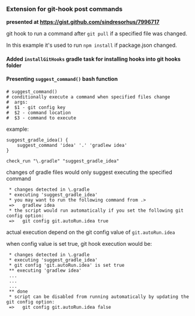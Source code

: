 ### Extension for git-hook post commands
**presented at https://gist.github.com/sindresorhus/7996717**

git hook to run a command after `git pull` if a specified file was changed.

In this example it's used to run `npm install` if package.json changed.


#### Added **`installGitHooks` gradle task** for installing hooks into git hooks folder

#### Presenting **`suggest_command()`** bash function
    # suggest_command()
    # conditionally execute a command when specified files change
    #  args:
    #  $1 - git config key
    #  $2 - command location
    #  $3 - command to execute

example:
```
suggest_gradle_idea() {
    suggest_command 'idea' '.' 'gradlew idea'
}

check_run "\.gradle" "suggest_gradle_idea"
```

changes of gradle files would only suggest executing the specified command
```
 * changes detected in \.gradle
 * executing 'suggest_gradle_idea'
 * you may want to run the following command from .>
 =>   gradlew idea
 * the script would run automatically if you set the following git config option:
 =>   git config git.autoRun.idea true
```

actual execution depend on the git config value of `git.autoRun.idea`

when config value is set true, git hook execution would be:
```
 * changes detected in \.gradle
 * executing 'suggest_gradle_idea'
 * git config 'git.autoRun.idea' is set true
 ** executing 'gradlew idea'
 ...
 ...
 ...
 ** done
 * script can be disabled from running automatically by updating the git config option:
 =>   git config git.autoRun.idea false
```


